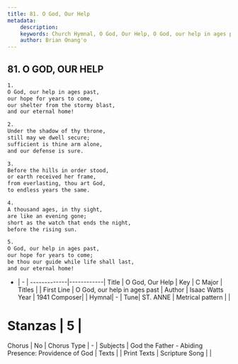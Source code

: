 ```yaml
---
title: 81. O God, Our Help
metadata:
    description: 
    keywords: Church Hymnal, O God, Our Help, O God, our help in ages past, 
    author: Brian Onang'o
---
```



## 81. O GOD, OUR HELP

```txt
1.
O God, our help in ages past,
our hope for years to come,
our shelter from the stormy blast,
and our eternal home!

2.
Under the shadow of thy throne,
still may we dwell secure;
sufficient is thine arm alone,
and our defense is sure.

3.
Before the hills in order stood,
or earth received her frame,
from everlasting, thou art God,
to endless years the same.

4.
A thousand ages, in thy sight,
are like an evening gone;
short as the watch that ends the night,
before the rising sun.

5.
O God, our help in ages past,
our hope for years to come;
be thou our guide while life shall last,
and our eternal home!

```

- |   -  |
-------------|------------|
Title | O God, Our Help |
Key | C Major |
Titles |  |
First Line | O God, our help in ages past |
Author | Isaac Watts
Year | 1941
Composer|  |
Hymnal|  - |
Tune| ST. ANNE |
Metrical pattern | |
# Stanzas | 5 |
Chorus | No |
Chorus Type | - |
Subjects | God the Father - Abiding Presence: Providence of God |
Texts |  |
Print Texts | 
Scripture Song |  |
  
